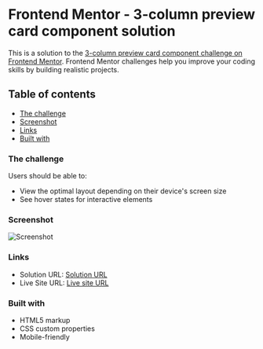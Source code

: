 # Frontend Mentor - 3-column preview card component solution

This is a solution to the [3-column preview card component challenge on Frontend Mentor](https://www.frontendmentor.io/challenges/3column-preview-card-component-pH92eAR2-). Frontend Mentor challenges help you improve your coding skills by building realistic projects.

## Table of contents

- [The challenge](#the-challenge)
- [Screenshot](#screenshot)
- [Links](#links)
- [Built with](#built-with)

### The challenge

Users should be able to:

- View the optimal layout depending on their device's screen size
- See hover states for interactive elements

### Screenshot

![Screenshot](./images/3column_scrn)

### Links

- Solution URL: [Solution URL](https://www.frontendmentor.io/solutions/html-css-ufc9qPMrO)
- Live Site URL: [Live site URL](https://alexjhc.github.io/Frontendmentor/3-column-preview-card-component-main/index.html)

### Built with

- HTML5 markup
- CSS custom properties
- Mobile-friendly
